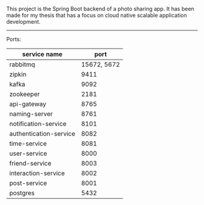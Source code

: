 This project is the Spring Boot backend of a photo sharing app. It has been made for my thesis that has a focus on cloud native scalable application development.

---

Ports:

| service name           | port        |
|------------------------|-------------|
| rabbitmq               | 15672, 5672 |
| zipkin                 | 9411        |
| kafka                  | 9092        |
| zookeeper              | 2181        |
| api-gateway            | 8765        |
| naming-server          | 8761        |
| notification-service   | 8101        |
| authentication-service | 8082        |
| time-service           | 8081        |
| user-service           | 8000        |
| friend-service         | 8003        |
| interaction-service    | 8002        |
| post-service           | 8001        |
| postgres               | 5432        |
